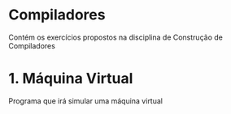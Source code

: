 # Compiladores
Contém os exercícios propostos na disciplina de Construção de Compiladores

# 1. Máquina Virtual
Programa que irá simular uma máquina virtual
